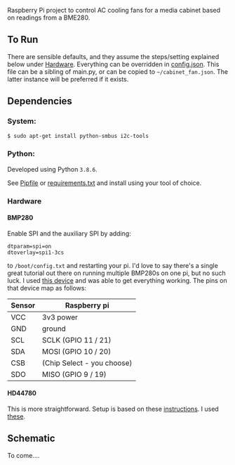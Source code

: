 Raspberry Pi project to control AC cooling fans for a media cabinet based on readings from a BME280.

## To Run

There are sensible defaults, and they assume the steps/setting explained below under [Hardware](#Hardware). Everything can be overridden in [config.json](./config.json). This file can be a sibling of main.py, or can be copied to `~/cabinet_fan.json`. The latter instance will be preferred if it exists.

## Dependencies

### System:

```bash
$ sudo apt-get install python-smbus i2c-tools
```

### Python:

Developed using Python `3.8.6`.

See [Pipfile](./Pipfile) or [requirements.txt](./requirements.txt) and install using your tool of choice.

### Hardware

#### BMP280

Enable SPI and the auxiliary SPI by adding:

```
dtparam=spi=on
dtoverlay=spi1-3cs
```

to `/boot/config.txt` and restarting your pi. I'd love to say there's a single great tutorial out there on running multiple BMP280s on one pi, but no such luck. I used [this device](https://www.amazon.com/gp/product/B07S98QBTQ/) and was able to get everything working. The pins on that device map as follows:

| Sensor | Raspberry pi               |
| ------ | -------------------------- |
| VCC    | 3v3 power                  |
| GND    | ground                     |
| SCL    | SCLK (GPIO 11 / 21)        |
| SDA    | MOSI (GPIO 10 / 20)        |
| CSB    | (Chip Select - you choose) |
| SDO    | MISO (GPIO 9 / 19)         |

#### HD44780

This is more straightforward. Setup is based on these [instructions](https://learn.adafruit.com/drive-a-16x2-lcd-directly-with-a-raspberry-pi/overview/). I used [these](https://www.amazon.com/gp/product/B00HJ6AFW6/).

## Schematic

To come....
